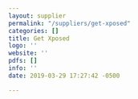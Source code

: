 ```yaml
---
layout: supplier
permalink: "/suppliers/get-xposed"
categories: []
title: Get Xposed
logo: ''
website: ''
pdfs: []
info: ''
date: 2019-03-29 17:27:42 -0500

---
```

